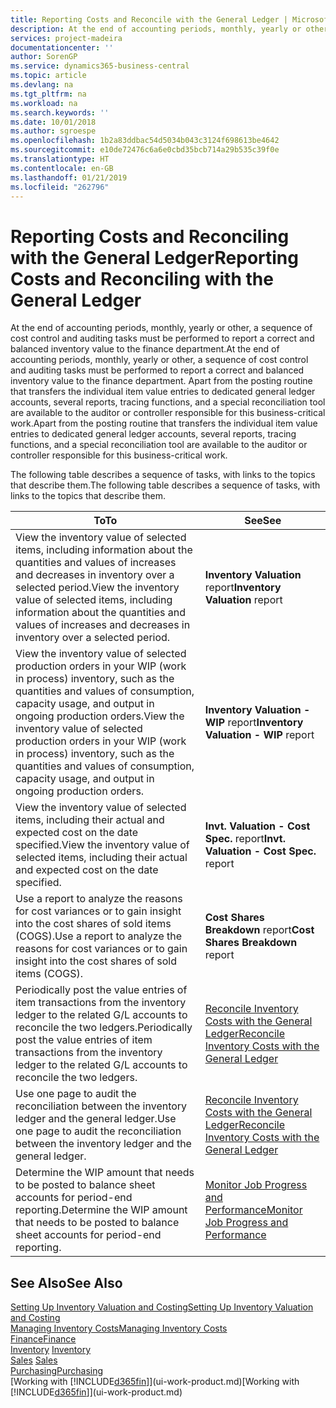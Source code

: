 ```yaml
---
title: Reporting Costs and Reconcile with the General Ledger | Microsoft Docs
description: At the end of accounting periods, monthly, yearly or other, a sequence of cost control and auditing tasks must be performed to report a correct and balanced inventory value to the finance department. Apart from the posting routine that transfers the individual item value entries to dedicated general ledger accounts, several reports, tracing functions, and a special reconciliation tool are available to the auditor or controller responsible for this business-critical work.
services: project-madeira
documentationcenter: ''
author: SorenGP
ms.service: dynamics365-business-central
ms.topic: article
ms.devlang: na
ms.tgt_pltfrm: na
ms.workload: na
ms.search.keywords: ''
ms.date: 10/01/2018
ms.author: sgroespe
ms.openlocfilehash: 1b2a83ddbac54d5034b043c3124f698613be4642
ms.sourcegitcommit: e10de72476c6a6e0cbd35bcb714a29b535c39f0e
ms.translationtype: HT
ms.contentlocale: en-GB
ms.lasthandoff: 01/21/2019
ms.locfileid: "262796"
---
```

# <a name="reporting-costs-and-reconciling-with-the-general-ledger"></a><span data-ttu-id="d4509-104">Reporting Costs and Reconciling with the General Ledger</span><span class="sxs-lookup"><span data-stu-id="d4509-104">Reporting Costs and Reconciling with the General Ledger</span></span>
<span data-ttu-id="d4509-105">At the end of accounting periods, monthly, yearly or other, a sequence of cost control and auditing tasks must be performed to report a correct and balanced inventory value to the finance department.</span><span class="sxs-lookup"><span data-stu-id="d4509-105">At the end of accounting periods, monthly, yearly or other, a sequence of cost control and auditing tasks must be performed to report a correct and balanced inventory value to the finance department.</span></span> <span data-ttu-id="d4509-106">Apart from the posting routine that transfers the individual item value entries to dedicated general ledger accounts, several reports, tracing functions, and a special reconciliation tool are available to the auditor or controller responsible for this business-critical work.</span><span class="sxs-lookup"><span data-stu-id="d4509-106">Apart from the posting routine that transfers the individual item value entries to dedicated general ledger accounts, several reports, tracing functions, and a special reconciliation tool are available to the auditor or controller responsible for this business-critical work.</span></span>  

 <span data-ttu-id="d4509-107">The following table describes a sequence of tasks, with links to the topics that describe them.</span><span class="sxs-lookup"><span data-stu-id="d4509-107">The following table describes a sequence of tasks, with links to the topics that describe them.</span></span>   

|<span data-ttu-id="d4509-108">**To**</span><span class="sxs-lookup"><span data-stu-id="d4509-108">**To**</span></span>|<span data-ttu-id="d4509-109">**See**</span><span class="sxs-lookup"><span data-stu-id="d4509-109">**See**</span></span>|  
|------------|-------------|  
|<span data-ttu-id="d4509-110">View the inventory value of selected items, including information about the quantities and values of increases and decreases in inventory over a selected period.</span><span class="sxs-lookup"><span data-stu-id="d4509-110">View the inventory value of selected items, including information about the quantities and values of increases and decreases in inventory over a selected period.</span></span>|<span data-ttu-id="d4509-111">**Inventory Valuation** report</span><span class="sxs-lookup"><span data-stu-id="d4509-111">**Inventory Valuation** report</span></span>|  
|<span data-ttu-id="d4509-112">View the inventory value of selected production orders in your WIP (work in process) inventory, such as the quantities and values of consumption, capacity usage, and output in ongoing production orders.</span><span class="sxs-lookup"><span data-stu-id="d4509-112">View the inventory value of selected production orders in your WIP (work in process) inventory, such as the quantities and values of consumption, capacity usage, and output in ongoing production orders.</span></span>|<span data-ttu-id="d4509-113">**Inventory Valuation - WIP** report</span><span class="sxs-lookup"><span data-stu-id="d4509-113">**Inventory Valuation - WIP** report</span></span>|  
|<span data-ttu-id="d4509-114">View the inventory value of selected items, including their actual and expected cost on the date specified.</span><span class="sxs-lookup"><span data-stu-id="d4509-114">View the inventory value of selected items, including their actual and expected cost on the date specified.</span></span>|<span data-ttu-id="d4509-115">**Invt. Valuation - Cost Spec.** report</span><span class="sxs-lookup"><span data-stu-id="d4509-115">**Invt. Valuation - Cost Spec.** report</span></span>|  
|<span data-ttu-id="d4509-116">Use a report to analyze the reasons for cost variances or to gain insight into the cost shares of sold items (COGS).</span><span class="sxs-lookup"><span data-stu-id="d4509-116">Use a report to analyze the reasons for cost variances or to gain insight into the cost shares of sold items (COGS).</span></span>|<span data-ttu-id="d4509-117">**Cost Shares Breakdown** report</span><span class="sxs-lookup"><span data-stu-id="d4509-117">**Cost Shares Breakdown** report</span></span>|  
|<span data-ttu-id="d4509-118">Periodically post the value entries of item transactions from the inventory ledger to the related G/L accounts to reconcile the two ledgers.</span><span class="sxs-lookup"><span data-stu-id="d4509-118">Periodically post the value entries of item transactions from the inventory ledger to the related G/L accounts to reconcile the two ledgers.</span></span>|[<span data-ttu-id="d4509-119">Reconcile Inventory Costs with the General Ledger</span><span class="sxs-lookup"><span data-stu-id="d4509-119">Reconcile Inventory Costs with the General Ledger</span></span>](finance-how-to-post-inventory-costs-to-the-general-ledger.md)|  
|<span data-ttu-id="d4509-120">Use one page to audit the reconciliation between the inventory ledger and the general ledger.</span><span class="sxs-lookup"><span data-stu-id="d4509-120">Use one page to audit the reconciliation between the inventory ledger and the general ledger.</span></span>|[<span data-ttu-id="d4509-121">Reconcile Inventory Costs with the General Ledger</span><span class="sxs-lookup"><span data-stu-id="d4509-121">Reconcile Inventory Costs with the General Ledger</span></span>](finance-how-to-post-inventory-costs-to-the-general-ledger.md)|  
|<span data-ttu-id="d4509-122">Determine the WIP amount that needs to be posted to balance sheet accounts for period-end reporting.</span><span class="sxs-lookup"><span data-stu-id="d4509-122">Determine the WIP amount that needs to be posted to balance sheet accounts for period-end reporting.</span></span>|[<span data-ttu-id="d4509-123">Monitor Job Progress and Performance</span><span class="sxs-lookup"><span data-stu-id="d4509-123">Monitor Job Progress and Performance</span></span>](projects-how-monitor-progress-performance.md)|

## <a name="see-also"></a><span data-ttu-id="d4509-124">See Also</span><span class="sxs-lookup"><span data-stu-id="d4509-124">See Also</span></span>  
[<span data-ttu-id="d4509-125">Setting Up Inventory Valuation and Costing</span><span class="sxs-lookup"><span data-stu-id="d4509-125">Setting Up Inventory Valuation and Costing</span></span>](finance-set-up-inventory-valuation-and-costing.md)  
[<span data-ttu-id="d4509-126">Managing Inventory Costs</span><span class="sxs-lookup"><span data-stu-id="d4509-126">Managing Inventory Costs</span></span>](finance-manage-inventory-costs.md)  
[<span data-ttu-id="d4509-127">Finance</span><span class="sxs-lookup"><span data-stu-id="d4509-127">Finance</span></span>](finance.md)  
<span data-ttu-id="d4509-128">[Inventory](inventory-manage-inventory.md) </span><span class="sxs-lookup"><span data-stu-id="d4509-128">[Inventory](inventory-manage-inventory.md) </span></span>  
<span data-ttu-id="d4509-129">[Sales](sales-manage-sales.md) </span><span class="sxs-lookup"><span data-stu-id="d4509-129">[Sales](sales-manage-sales.md) </span></span>  
[<span data-ttu-id="d4509-130">Purchasing</span><span class="sxs-lookup"><span data-stu-id="d4509-130">Purchasing</span></span>](purchasing-manage-purchasing.md)  
<span data-ttu-id="d4509-131">[Working with [!INCLUDE[d365fin](includes/d365fin_md.md)]](ui-work-product.md)</span><span class="sxs-lookup"><span data-stu-id="d4509-131">[Working with [!INCLUDE[d365fin](includes/d365fin_md.md)]](ui-work-product.md)</span></span>
